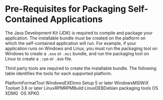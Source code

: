 
# Pre-Requisites for Packaging Self-Contained Applications

The Java Development Kit (JDK) is required to compile and package your application. The installable bundle must be created on the platform on which the self-contained application will run. For example, if your application runs on Windows and Linux, you must run the packaging tool on Windows to create a `.exe` or `.msi` bundle, and run the packaging tool on Linux to create a `.rpm` or `.deb` file. 

Third party tools are required to create the installable bundle. The following table identifies the tools for each supported platform.
<th id="h1">Platform</th><th id="h2">Format</th><th id="h3">Tool</th>
<td headers="h1">Windows</td><td headers="h2">EXE</td><td headers="h3">Inno Setup 5 or later</td>
<td headers="h1">Windows</td><td headers="h2">MSI</td><td headers="h3">WiX Toolset 3.8 or later</td>
<td headers="h1">Linux</td><td headers="h2">RPM</td><td headers="h3">RPMBuild</td>
<td headers="h1">Linux</td><td headers="h2">DEB</td><td headers="h3">Debian packaging tools</td>
<td headers="h1">OS X</td><td headers="h2">DMG</td><td headers="h3">&#160;</td>
<td headers="h1">OS X</td><td headers="h2">PKG</td><td headers="h3">&#160;</td>
